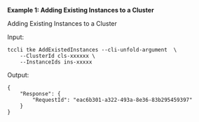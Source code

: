 **Example 1: Adding Existing Instances to a Cluster**

Adding Existing Instances to a Cluster

Input: 

```
tccli tke AddExistedInstances --cli-unfold-argument  \
    --ClusterId cls-xxxxxx \
    --InstanceIds ins-xxxxx
```

Output: 
```
{
    "Response": {
        "RequestId": "eac6b301-a322-493a-8e36-83b295459397"
    }
}
```

